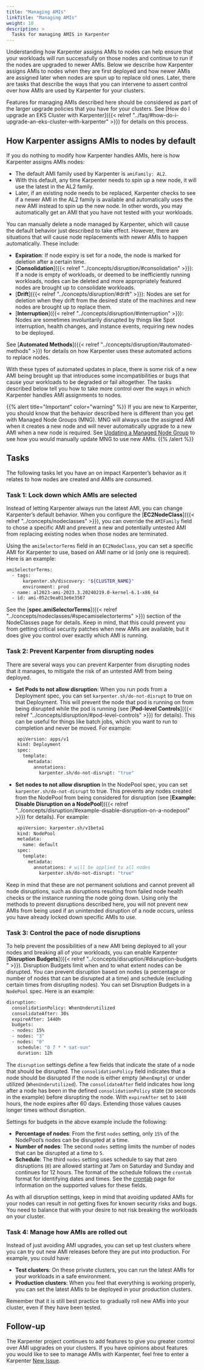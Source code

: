```yaml
---
title: "Managing AMIs"
linkTitle: "Managing AMIs"
weight: 10
description: >
  Tasks for managing AMIS in Karpenter
---
```


Understanding how Karpenter assigns AMIs to nodes can help ensure that your workloads will run successfully on those nodes and continue to run if the nodes are upgraded to newer AMIs.
Below we describe how Karpenter assigns AMIs to nodes when they are first deployed and how newer AMIs are assigned later when nodes are spun up to replace old ones.
Later, there are tasks that describe the ways that you can intervene to assert control over how AMIs are used by Karpenter for your clusters.

Features for managing AMIs described here should be considered as part of the larger upgrade policies that you have for your clusters.
See [How do I upgrade an EKS Cluster with Karpenter]({{< relref "../faq/#how-do-i-upgrade-an-eks-cluster-with-karpenter" >}}) for details on this process. 

## How Karpenter assigns AMIs to nodes by default

If you do nothing to modify how Karpenter handles AMIs, here is how Karpenter assigns AMIs nodes:

* The default AMI family used by Karpenter is `amiFamily: AL2`. 
* With this default, any time Karpenter needs to spin up a new node, it will use the latest in the AL2 family.
* Later, if an existing node needs to be replaced, Karpenter checks to see if a newer AMI in the AL2 family is available and automatically uses the new AMI instead to spin up the new node. In other words, you may automatically get an AMI that you have not tested with your workloads.

You can manually delete a node managed by Karpenter, which will cause the default behavior just described to take effect.
However, there are situations that will cause node replacements with newer AMIs to happen automatically.
These include: 

* **Expiration**: If node expiry is set for a node, the node is marked for deletion after a certain time.
* [**Consolidation**]({{< relref "../concepts/disruption/#consolidation" >}}): If a node is empty of workloads, or deemed to be inefficiently running workloads, nodes can be deleted and more appropriately featured nodes are brought up to consolidate workloads.
* [**Drift**]({{< relref "../concepts/disruption/#drift" >}}): Nodes are set for deletion when they drift from the desired state of the machines and new nodes are brought up to replace them.
* [**Interruption**]({{< relref "../concepts/disruption/#interruption" >}}): Nodes are sometimes involuntarily disrupted by things like Spot interruption, health changes, and instance events, requiring new nodes to be deployed.

See [**Automated Methods**]({{< relref "../concepts/disruption/#automated-methods" >}}) for details on how Karpenter uses these automated actions to replace nodes.

With these types of automated updates in place, there is some risk of a new AMI being brought up that introduces some incompatibilities or bugs that cause your workloads to be degraded or fail altogether.
The tasks described below tell you how to take more control over the ways in which Karpenter handles AMI assignments to nodes.

{{% alert title="Important" color="warning" %}}
If you are new to Karpenter, you should know that the behavior described here is different than you get with Managed Node Groups (MNG). MNG will always use the assigned AMI when it creates a new node and will never automatically upgrade to a new AMI when a new node is required. See [Updating a Managed Node Group](https://docs.aws.amazon.com/eks/latest/userguide/update-managed-node-group.html) to see how you would manually update MNG to use new AMIs.
{{% /alert %}}

## Tasks

The following tasks let you have an on impact Karpenter’s behavior as it relates to how nodes are created and AMIs are consumed.

### Task 1: Lock down which AMIs are selected

Instead of letting Karpenter always run the latest AMI, you can change Karpenter’s default behavior.
When you configure the [**EC2NodeClass**]({{< relref "../concepts/nodeclasses" >}}), you can override the `AMIFamily` field to chose a specific AMI and prevent a new and potentially untested AMI from replacing existing nodes when those nodes are terminated.

Using the `amiSelectorTerms` field in an `EC2NodeClass`, you can set a specific AMI for Karpenter to use, based on AMI name or id (only one is required).
Here is an example:

```bash
amiSelectorTerms:
  - tags:
      karpenter.sh/discovery: "${CLUSTER_NAME}"
      environment: prod
  - name: al2023-ami-2023.3.20240219.0-kernel-6.1-x86_64
  - id: ami-052c9ea013e6e3567
```

See the [**spec.amiSelectorTerms**]({{< relref "../concepts/nodeclasses/#specamiselectorterms" >}}) section of the NodeClasses page for details. 
Keep in mind, that this could prevent you from getting critical security patches when new AMIs are available, but it does give you control over exactly which AMI is running.

### Task 2: Prevent Karpenter from disrupting nodes

There are several ways you can prevent Karpenter from disrupting nodes that it manages, to mitigate the risk of an untested AMI from being deployed.

* **Set Pods to not allow disruption**: When you run pods from a Deployment spec, you can set `karpenter.sh/do-not-disrupt` to true on that Deployment.
This will prevent the node that pod is running on from being disrupted while the pod is running (see [**Pod-level Controls**]({{< relref "../concepts/disruption/#pod-level-controls" >}}) for details).
This can be useful for things like batch jobs, which you want to run to completion and never be moved.
For example:

    
```bash
    apiVersion: apps/v1
    kind: Deployment
    spec:
      template:
        metadata:
          annotations:
            karpenter.sh/do-not-disrupt: "true"
```

* **Set nodes to not allow disruption** In the NodePool spec, you can set `karpenter.sh/do-not-disrupt` to true.
This prevents any nodes created from the NodePool from being considered for disruption (see [**Example: Disable Disruption on a NodePool**]({{< relref "../concepts/disruption/#example-disable-disruption-on-a-nodepool" >}}) for details).
For example:

```bash
    apiVersion: karpenter.sh/v1beta1
    kind: NodePool 
    metadata:
      name: default
    spec:
      template:
        metadata:
          annotations: # will be applied to all nodes
            karpenter.sh/do-not-disrupt: "true"
```

Keep in mind that these are not permanent solutions and cannot prevent all node disruptions, such as disruptions resulting from failed node health checks or the instance running the node going down.
Using only the methods to prevent disruptions described here, you will not prevent new AMIs from being used if an unintended disruption of a node occurs, unless you have already locked down specific AMIs to use.

### Task 3: Control the pace of node disruptions

To help prevent the possibilities of a new AMI being deployed to all your nodes and breaking all of your workloads, you can enable Karpenter [**Disruption Budgets**]({{< relref "../concepts/disruption/#disruption-budgets " >}}).
Disruption Budgets limit when and to what extent nodes can be disrupted.
You can prevent disruption based on nodes (a percentage or number of nodes that can be disrupted at a time) and schedule (excluding certain times from disrupting nodes).
You can set Disruption Budgets in a `NodePool` spec.
Here is an example:

```bash
disruption:
  consolidationPolicy: WhenUnderutilized
  consolidateAfter: 30s
  expireAfter: 1440h
  budgets:
  - nodes: 15%
  - nodes: "3"
  - nodes: "0"
    schedule: "0 7 * * sat-sun"
    duration: 12h
```

The `disruption` settings define a few fields that indicate the state of a node that should be disrupted.
The `consolidationPolicy` field indicates that a node should be disrupted if the node is either empty (`WhenEmpty`) or under utilized (`WhenUnderutilized`).
The `consolidateAfter` field indicates how long after a node has been in the defined `consolidationPolicy` state (`30` seconds in the example) before disrupting the node.
With `expireAfter` set to `1440` hours, the node expires after 60 days.
Extending those values causes longer times without disruption.

Settings for budgets in the above example include the following:

* **Percentage of nodes**: From the first `nodes` setting, only `15%` of the NodePool’s nodes can be disrupted at a time.
* **Number of nodes**: The second `nodes` setting limits the number of nodes that can be disrupted at a time to `5`.
* **Schedule**: The third `nodes` setting uses schedule to say that zero disruptions (`0`) are allowed starting at 7am on Saturday and Sunday and continues for 12 hours.
The format of the schedule follows the `crontab` format for identifying dates and times.
See the [crontab](https://man7.org/linux/man-pages/man5/crontab.5.html) page for information on the supported values for these fields.

As with all disruption settings, keep in mind that avoiding updated AMIs for your nodes can result in not getting fixes for known security risks and bugs.
You need to balance that with your desire to not risk breaking the workloads on your cluster.

### Task 4: Manage how AMIs are rolled out

Instead of just avoiding AMI upgrades, you can set up test clusters where you can try out new AMI releases before they are put into production.
For example, you could have:

* **Test clusters**: On these private clusters, you can run the latest AMIs for your workloads in a safe environment.
* **Production clusters**: When you feel that everything is working properly, you can set the latest AMIs to be deployed in your production clusters.

Remember that it is still best practice to gradually roll new AMIs into your cluster, even if they have been tested.

## Follow-up

The Karpenter project continues to add features to give you greater control over AMI upgrades on your clusters.
If you have opinions about features you would like to see to manage AMIs with Karpenter, feel free to enter a Karpenter [New Issue](https://github.com/aws/karpenter-provider-aws/issues/new/choose).

